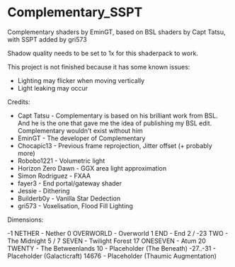 # Complementary_SSPT
Complementary shaders by EminGT, based on BSL shaders by Capt Tatsu, with SSPT added by gri573


Shadow quality needs to be set to 1x for this shaderpack to work.

This project is not finished because it has some known issues:
 - Lighting may flicker when moving vertically
 - Light leaking may occur


Credits:

 - Capt Tatsu        - Complementary is based on his brilliant work from BSL. And he is the one that gave me the idea of publishing my BSL edit. Complementary wouldn't exist without him
 - EminGT            - The developer of Complementary
 - Chocapic13        - Previous frame reprojection, Jitter offset (+ probably more)
 - Robobo1221        - Volumetric light
 - Horizon Zero Dawn - GGX area light approximation
 - Simon Rodriguez   - FXAA
 - fayer3            - End portal/gateway shader
 - Jessie            - Dithering
 - Builderb0y        - Vanilla Star Dedection
 - gri573            - Voxelisation, Flood Fill Lighting

Dimensions:

 -1       NETHER    - Nether
 0        OVERWORLD - Overworld
 1        END       - End
 2 / -23  TWO       - The Midnight
 5 / 7    SEVEN     - Twilight Forest
 17       ONESEVEN  - Atum
 20       TWENTY    - The Betweenlands
 10       <empty>   - Placeholder (The Beneath)
 -27..-31 <empty>   - Placeholder (Galacticraft)
 14676    <empty>   - Placeholder (Thaumic Augmentation)